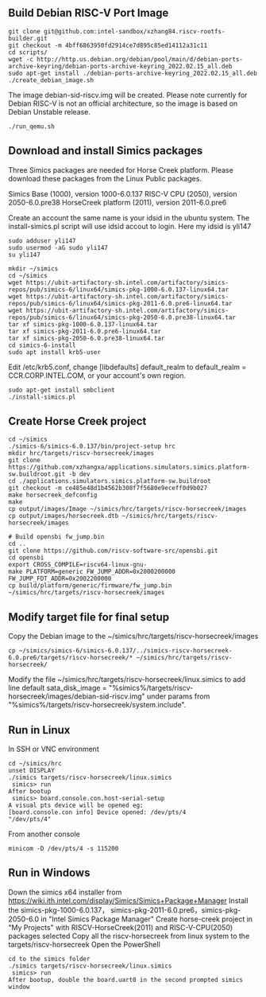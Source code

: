 
## Build Debian RISC-V Port Image
```
git clone git@github.com:intel-sandbox/xzhang84.riscv-rootfs-builder.git
git checkout -m 4bff6863950fd2914ce7d895c85ed14112a31c11
cd scripts/
wget -c http://http.us.debian.org/debian/pool/main/d/debian-ports-archive-keyring/debian-ports-archive-keyring_2022.02.15_all.deb
sudo apt-get install ./debian-ports-archive-keyring_2022.02.15_all.deb
./create_debian_image.sh
```
The image debian-sid-riscv.img will be created. Please note currently for Debian RISC-V is not an official architecture, so the image is based on Debian Unstable release.
```
./run_qemu.sh
```

## Download and install Simics packages

Three Simics packages are needed for Horse Creek platform. Please download these packages from the Linux Public packages.

Simics Base (1000), version 1000-6.0.137
RISC-V CPU (2050), version 2050-6.0.pre38
HorseCreek platform (2011), version 2011-6.0.pre6

Create an account the same name is your idsid in the ubuntu system. The install-simics.pl script will use idsid accout to login. Here my idsid is yli147
```
sudo adduser yli147
sudo usermod -aG sudo yli147
su yli147
```

```
mkdir ~/simics
cd ~/simics
wget https://ubit-artifactory-sh.intel.com/artifactory/simics-repos/pub/simics-6/linux64/simics-pkg-1000-6.0.137-linux64.tar
wget https://ubit-artifactory-sh.intel.com/artifactory/simics-repos/pub/simics-6/linux64/simics-pkg-2011-6.0.pre6-linux64.tar
wget https://ubit-artifactory-sh.intel.com/artifactory/simics-repos/pub/simics-6/linux64/simics-pkg-2050-6.0.pre38-linux64.tar
tar xf simics-pkg-1000-6.0.137-linux64.tar
tar xf simics-pkg-2011-6.0.pre6-linux64.tar
tar xf simics-pkg-2050-6.0.pre38-linux64.tar
cd simics-6-install
sudo apt install krb5-user
```

Edit /etc/krb5.conf, change [libdefaults] default_realm to default_realm = CCR.CORP.INTEL.COM, or your account's own region.

```
sudo apt-get install smbclient
./install-simics.pl
```

## Create Horse Creek project
```
cd ~/simics
./simics-6/simics-6.0.137/bin/project-setup hrc
mkdir hrc/targets/riscv-horsecreek/images
git clone https://github.com/xzhangxa/applications.simulators.simics.platform-sw.buildroot.git -b dev
cd ./applications.simulators.simics.platform-sw.buildroot
git checkout -m ce485e48d1b4562b308f7f5680e9eceff0d9b027
make horsecreek_defconfig
make
cp output/images/Image ~/simics/hrc/targets/riscv-horsecreek/images
cp output/images/horsecreek.dtb ~/simics/hrc/targets/riscv-horsecreek/images

# Build opensbi fw_jump.bin
cd ..
git clone https://github.com/riscv-software-src/opensbi.git
cd opensbi
export CROSS_COMPILE=riscv64-linux-gnu-
make PLATFORM=generic FW_JUMP_ADDR=0x2000200000 FW_JUMP_FDT_ADDR=0x2002200000
cp build/platform/generic/firmware/fw_jump.bin ~/simics/hrc/targets/riscv-horsecreek/images
```

## Modify target file for final setup
Copy the Debian image to the ~/simics/hrc/targets/riscv-horsecreek/images
```
cp ~/simics/simics-6/simics-6.0.137/../simics-riscv-horsecreek-6.0.pre6/targets/riscv-horsecreek/* ~/simics/hrc/targets/riscv-horsecreek/
```
Modify the file ~/simics/hrc/targets/riscv-horsecreek/linux.simics to add line default sata_disk_image = "%simics%/targets/riscv-horsecreek/images/debian-sid-riscv.img" under params from "%simics%/targets/riscv-horsecreek/system.include".

## Run in Linux
In SSH or VNC environment
```
cd ~/simics/hrc
unset DISPLAY
./simics targets/riscv-horsecreek/linux.simics
 simics> run
After bootup
 simics> board.console.con.host-serial-setup
A visual pts device will be opened eg:
[board.console.con info] Device opened: /dev/pts/4
"/dev/pts/4"
 ```
From another console 
```
minicom -D /dev/pts/4 -s 115200
```

## Run in Windows

Down the simics x64 installer from https://wiki.ith.intel.com/display/Simics/Simics+Package+Manager
Install the simics-pkg-1000-6.0.137， simics-pkg-2011-6.0.pre6，simics-pkg-2050-6.0 in "Intel Simics Package Manager"
Create horse-creek project in "My Projects"  with RISCV-HorseCreek(2011) and RISC-V-CPU(2050) packages selected
Copy all the riscv-horsecreek from linux system to the targets/riscv-horsecreek
Open the PowerShell
```
cd to the simics folder
./simics targets/riscv-horsecreek/linux.simics
 simics> run
After bootup, double the board.uart0 in the second prompted simics window
```

